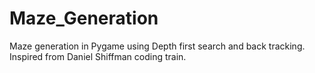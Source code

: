 # Maze_Generation
Maze generation in Pygame using Depth first search and back tracking. Inspired from Daniel Shiffman coding train.
